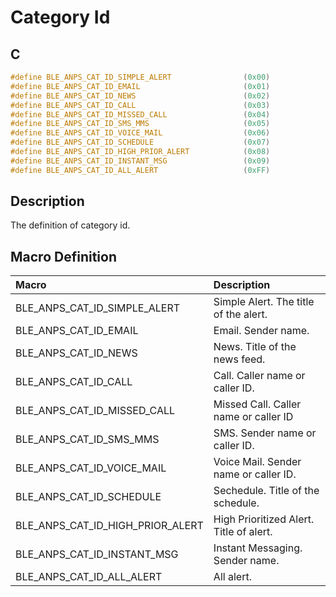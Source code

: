 # Category Id

## C

```c
#define BLE_ANPS_CAT_ID_SIMPLE_ALERT                (0x00)
#define BLE_ANPS_CAT_ID_EMAIL                       (0x01)
#define BLE_ANPS_CAT_ID_NEWS                        (0x02)
#define BLE_ANPS_CAT_ID_CALL                        (0x03)
#define BLE_ANPS_CAT_ID_MISSED_CALL                 (0x04)
#define BLE_ANPS_CAT_ID_SMS_MMS                     (0x05)
#define BLE_ANPS_CAT_ID_VOICE_MAIL                  (0x06)
#define BLE_ANPS_CAT_ID_SCHEDULE                    (0x07)
#define BLE_ANPS_CAT_ID_HIGH_PRIOR_ALERT            (0x08)
#define BLE_ANPS_CAT_ID_INSTANT_MSG                 (0x09)
#define BLE_ANPS_CAT_ID_ALL_ALERT                   (0xFF)
```

## Description

The definition of category id. 

## Macro Definition

|Macro|Description|
|:---|:---|
|BLE_ANPS_CAT_ID_SIMPLE_ALERT|Simple Alert. The title of the alert.|  
|BLE_ANPS_CAT_ID_EMAIL|Email. Sender name.|
|BLE_ANPS_CAT_ID_NEWS|News. Title of the news feed.|
|BLE_ANPS_CAT_ID_CALL|Call. Caller name or caller ID.|
|BLE_ANPS_CAT_ID_MISSED_CALL|Missed Call. Caller name or caller ID|
|BLE_ANPS_CAT_ID_SMS_MMS|SMS. Sender name or caller ID.|
|BLE_ANPS_CAT_ID_VOICE_MAIL|Voice Mail. Sender name or caller ID.|
|BLE_ANPS_CAT_ID_SCHEDULE|Sechedule. Title of the schedule.|
|BLE_ANPS_CAT_ID_HIGH_PRIOR_ALERT|High Prioritized Alert. Title of alert.|
|BLE_ANPS_CAT_ID_INSTANT_MSG|Instant Messaging. Sender name.|
|BLE_ANPS_CAT_ID_ALL_ALERT|All alert.|

